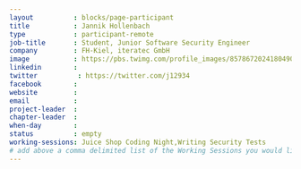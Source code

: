 ```yaml
---
layout          : blocks/page-participant
title           : Jannik Hollenbach
type            : participant-remote
job-title       : Student, Junior Software Security Engineer
company         : FH-Kiel, iteratec GmbH
image           : https://pbs.twimg.com/profile_images/857867202418049027/eWAfkD6a.jpg
linkedin        :
twitter          : https://twitter.com/j12934
facebook        :
website         :
email           :
project-leader  :
chapter-leader  :
when-day        :
status          : empty
working-sessions: Juice Shop Coding Night,Writing Security Tests
# add above a comma delimited list of the Working Sessions you would like to attend (use the session's title)
---
```


<!-- put more details about participant here -->
